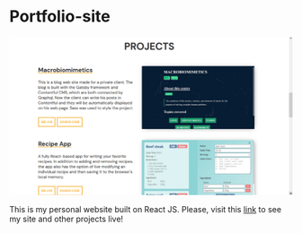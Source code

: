 # Portfolio-site
![App Screenshot](/assets/screenshot.png)

This is my personal website built on React JS. 
Please, visit this [link](https://khandobin-27.netlify.app/) to see my site and other projects live!
